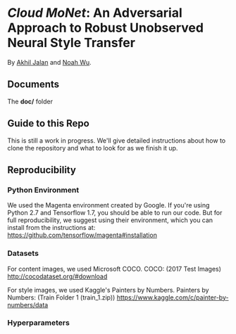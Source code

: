 # *Cloud MoNet*: An Adversarial Approach to Robust Unobserved Neural Style Transfer

By [Akhil Jalan](https://github.com/akhiljalan/) and [Noah Wu](https://github.com/N0ahW).

## Documents 

The **doc/** folder 

## Guide to this Repo

This is still a work in progress. We'll give detailed instructions about how to clone the repository and what to look for as we finish it up.

## Reproducibility

### Python Environment

We used the Magenta environment created by Google. If you're using Python 2.7 and Tensorflow 1.7, you should be able to run our code. But for full reproducibility, we suggest using their environment, which you can install from the instructions at: https://github.com/tensorflow/magenta#installation

### Datasets

For content images, we used Microsoft COCO. 
COCO:  (2017 Test Images)
http://cocodataset.org/#download

For style images, we used Kaggle's Painters by Numbers. 
Painters by Numbers: (Train Folder 1 (train_1.zip))
https://www.kaggle.com/c/painter-by-numbers/data

### Hyperparameters 

